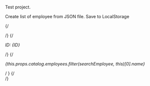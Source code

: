 Test project.

Create list of employee from JSON file.
Save to LocalStorage

{/*<div>*/}
    {/*<p>ID: {ID}</p>*/}
    {/*<p>{this.props.catalog.employees.filter(searchEmployee, this)[0].name}</p>*/  }
    {/*</div>*/}